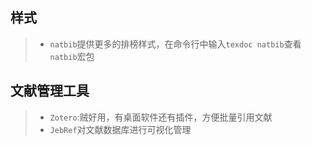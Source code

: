 ## 样式

> * `natbib`提供更多的排榜样式，在命令行中输入`texdoc natbib`查看`natbib`宏包

## 文献管理工具

> * `Zotero`:贼好用，有桌面软件还有插件，方便批量引用文献
> * `JebRef`对文献数据库进行可视化管理